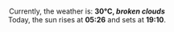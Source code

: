 <p  align="center"><br/>Currently, the weather is: <b> 30°C, <i>broken clouds</i></b></br>Today, the sun rises at <b>05:26</b> and sets at <b>19:10</b>.</p>